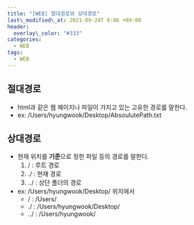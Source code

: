 ```yaml
---
title: "[WEB] 절대경로와 상대경로"
last\_modified\_at: 2021-09-24T 8:06 +09:00
header:
  overlay\_color: "#333"
categories:
  - WEB
tags:
  - WEB
---
```

## 절대경로
- html과 같은 웹 페이지나 파일이 가지고 있는 고유한 경로를 말한다.
- ex: /Users/hyungwook/Desktop/AbsoulutePath.txt

## 상대경로
- 현재 위치를 **기준**으로 정한 파일 등의 경로를 말한다.
	1. / : 루트 경로
	2. ./ : 현재 경로
	3. ../ :  상단 폴더의 경로
- ex: /Users/hyungwook/Desktop/ 위치에서
	- / : /Users/
	- ./ : /Users/hyungwook/Desktop/
	- ../ : /Users/hyungwook/



